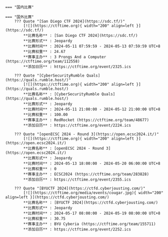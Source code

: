     === "国内比赛"
    
    === "国外比赛"
        ??? Quote "[San Diego CTF 2024](https://sdc.tf/)"  
            [![](https://ctftime.org){ width="200" align=left }](https://sdc.tf/)  
            **比赛名称** : [San Diego CTF 2024](https://sdc.tf/)  
            **比赛形式** : Jeopardy  
            **比赛时间** : 2024-05-11 07:59:59 - 2024-05-13 07:59:59 UTC+8  
            **比赛权重** : 24.67  
            **赛事主办** : 3 Prongs And a Computer (https://ctftime.org/team/112558)  
            **添加日历** : https://ctftime.org/event/2325.ics  
            
        ??? Quote "[CyberSecurityRumble Quals](https://quals.rumble.host/)"  
            [![](https://ctftime.org){ width="200" align=left }](https://quals.rumble.host/)  
            **比赛名称** : [CyberSecurityRumble Quals](https://quals.rumble.host/)  
            **比赛形式** : Jeopardy  
            **比赛时间** : 2024-05-11 21:00:00 - 2024-05-12 21:00:00 UTC+8  
            **比赛权重** : 100.00  
            **赛事主办** : RedRocket (https://ctftime.org/team/48677)  
            **添加日历** : https://ctftime.org/event/2224.ics  
            
        ??? Quote "[openECSC 2024 - Round 3](https://open.ecsc2024.it/)"  
            [![](https://ctftime.org){ width="200" align=left }](https://open.ecsc2024.it/)  
            **比赛名称** : [openECSC 2024 - Round 3](https://open.ecsc2024.it/)  
            **比赛形式** : Jeopardy  
            **比赛时间** : 2024-05-13 18:00:00 - 2024-05-20 06:00:00 UTC+8  
            **比赛权重** : 0  
            **赛事主办** : ECSC2024 (https://ctftime.org/team/283828)  
            **添加日历** : https://ctftime.org/event/2355.ics  
            
        ??? Quote "[BYUCTF 2024](https://ctfd.cyberjousting.com/)"  
            [![](https://ctftime.org/media/events/cougar.jpg){ width="200" align=left }](https://ctfd.cyberjousting.com/)  
            **比赛名称** : [BYUCTF 2024](https://ctfd.cyberjousting.com/)  
            **比赛形式** : Jeopardy  
            **比赛时间** : 2024-05-17 08:00:00 - 2024-05-19 08:00:00 UTC+8  
            **比赛权重** : 30.75  
            **赛事主办** : BYU Cyberia (https://ctftime.org/team/155711)  
            **添加日历** : https://ctftime.org/event/2252.ics  
            